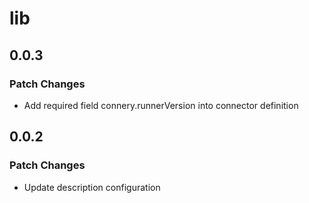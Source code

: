 # lib

## 0.0.3

### Patch Changes

- Add required field connery.runnerVersion into connector definition

## 0.0.2

### Patch Changes

- Update description configuration

